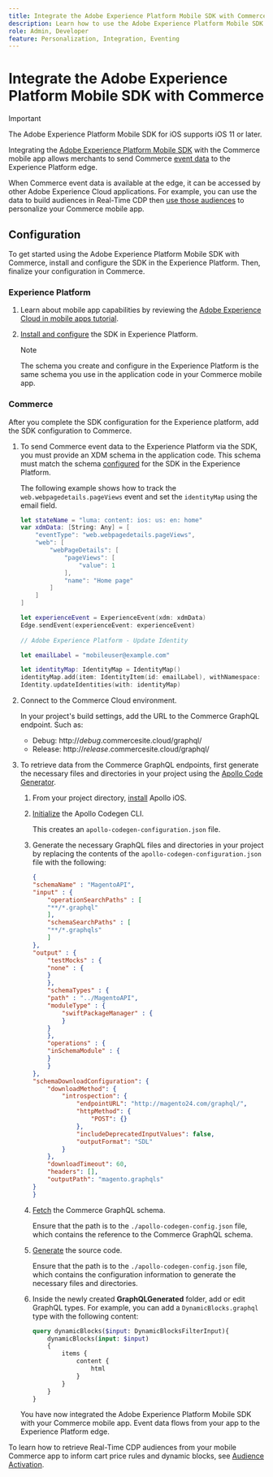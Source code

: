 ```yaml
---
title: Integrate the Adobe Experience Platform Mobile SDK with Commerce
description: Learn how to use the Adobe Experience Platform Mobile SDK with your headless or custom Commerce storefront.
role: Admin, Developer
feature: Personalization, Integration, Eventing
---
```

# Integrate the Adobe Experience Platform Mobile SDK with Commerce

>[!IMPORTANT]
>
>The Adobe Experience Platform Mobile SDK for iOS supports iOS 11 or later.

Integrating the [Adobe Experience Platform Mobile SDK](https://developer.adobe.com/client-sdks/documentation/) with the Commerce mobile app allows merchants to send Commerce  [event data](events.md) to the Experience Platform edge.

When Commerce event data is available at the edge, it can be accessed by other Adobe Experience Cloud applications. For example, you can use the data to build audiences in Real-Time CDP then [use those audiences](https://experienceleague.adobe.com/docs/commerce-admin/customers/audience-activation.html) to personalize your Commerce mobile app.

## Configuration

To get started using the Adobe Experience Platform Mobile SDK with Commerce, install and configure the SDK in the Experience Platform. Then, finalize your configuration in Commerce.

### Experience Platform

1. Learn about mobile app capabilities by reviewing the [Adobe Experience Cloud in mobile apps tutorial](https://experienceleague.adobe.com/docs/platform-learn/implement-mobile-sdk/overview.html).

1. [Install and configure](https://developer.adobe.com/client-sdks/documentation/getting-started/) the SDK in Experience Platform.

    >[!NOTE]
    >
    >The schema you create and configure in the Experience Platform is the same schema you use in the application code in your Commerce mobile app. 

### Commerce

After you complete the SDK configuration for the Experience platform, add the SDK configuration to Commerce.

1. To send Commerce event data to the Experience Platform via the SDK, you must provide an XDM schema in the application code. This schema must match the schema [configured](https://developer.adobe.com/client-sdks/documentation/getting-started/set-up-schemas-and-datasets/) for the SDK in the Experience Platform.

    The following example shows how to track the `web.webpagedetails.pageViews` event and set the `identityMap` using the email field.

    ```swift
    let stateName = "luma: content: ios: us: en: home"
    var xdmData: [String: Any] = [
        "eventType": "web.webpagedetails.pageViews",
        "web": [
            "webPageDetails": [
                "pageViews": [
                    "value": 1
                ],
                "name": "Home page"
            ]
        ]
    ]

    let experienceEvent = ExperienceEvent(xdm: xdmData)
    Edge.sendEvent(experienceEvent: experienceEvent)
        
    // Adobe Experience Platform - Update Identity

    let emailLabel = "mobileuser@example.com"

    let identityMap: IdentityMap = IdentityMap()
    identityMap.add(item: IdentityItem(id: emailLabel), withNamespace: "Email")
    Identity.updateIdentities(with: identityMap)
    ```

1. Connect to the Commerce Cloud environment.

    In your project's build settings, add the URL to the Commerce GraphQL endpoint. Such as:

    - Debug: http://_debug_.commercesite.cloud/graphql/
    - Release: http://_release_.commercesite.cloud/graphql/
    
1. To retrieve data from the Commerce GraphQL endpoints, first generate the necessary files and directories in your project using the [Apollo Code Generator](https://www.apollographql.com/docs/ios/).

    1. From your project directory, [install](https://www.apollographql.com/docs/ios/get-started#1-install-the-apollo-frameworks) Apollo iOS.
    
    1. [Initialize](https://www.apollographql.com/docs/ios/code-generation/codegen-cli/#initialize) the Apollo Codegen CLI.
    
        This creates an `apollo-codegen-configuration.json` file.
        
    1. Generate the necessary GraphQL files and directories in your project by replacing the contents of the `apollo-codegen-configuration.json` file with the following:

        ```json
        {
        "schemaName" : "MagentoAPI",
        "input" : {
            "operationSearchPaths" : [
            "**/*.graphql"
            ],
            "schemaSearchPaths" : [
            "**/*.graphqls"
            ]
        },
        "output" : {
            "testMocks" : {
            "none" : {
            }
            },
            "schemaTypes" : {
            "path" : "../MagentoAPI",
            "moduleType" : {
                "swiftPackageManager" : {
                }
            }
            },
            "operations" : {
            "inSchemaModule" : {
            }
            }
        },
        "schemaDownloadConfiguration": {
            "downloadMethod": {
                "introspection": {
                    "endpointURL": "http://magento24.com/graphql/",
                    "httpMethod": {
                        "POST": {}
                    },
                    "includeDeprecatedInputValues": false,
                    "outputFormat": "SDL"
                }
            },
            "downloadTimeout": 60,
            "headers": [],
            "outputPath": "magento.graphqls"
        }
        }
        ```
        
    1. [Fetch](https://www.apollographql.com/docs/ios/code-generation/codegen-cli/#fetch-schema) the Commerce GraphQL schema.
    
        Ensure that the path is to the `./apollo-codegen-config.json` file, which contains the reference to the Commerce GraphQL schema.

    1. [Generate](https://www.apollographql.com/docs/ios/code-generation/codegen-cli/#generate) the source code.
    
        Ensure that the path is to the `./apollo-codegen-config.json` file, which contains the configuration information to generate the necessary files and directories.

    1. Inside the newly created **GraphQLGenerated** folder, add or edit GraphQL types. For example, you can add a `DynamicBlocks.graphql` type with the following content:

        ```graphql
        query dynamicBlocks($input: DynamicBlocksFilterInput){
            dynamicBlocks(input: $input)
            {
                items {
                    content {
                        html
                    }
                }
            }
        }
        ```

    You have now integrated the Adobe Experience Platform Mobile SDK with your Commerce mobile app. Event data flows from your app to the Experience Platform edge.

To learn how to retrieve Real-Time CDP audiences from your mobile Commerce app to inform cart price rules and dynamic blocks, see [Audience Activation](https://experienceleague.adobe.com/docs/commerce-admin/customers/audience-activation.html).
